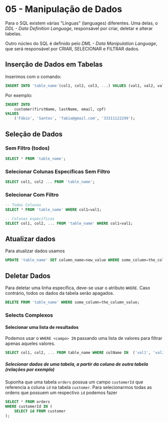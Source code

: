 # 05 - Manipulação de Dados

Para o SQL existem várias "Línguas" (languages) diferentes. Uma delas, o _DDL - Data Definition Language_, responsável por criar, deletar e alterar tabelas.

Outro núcleo do SQL é definido pelo _DML - Data Manipulation Language_, que será responsável por CRIAR, SELECIONAR e FILTRAR dados.

## Inserção de Dados em Tabelas

Inserimos com o comando:

```sql
INSERT INTO 'table_name'(col1, col2, col3, ...) VALUES (val1, val2, val3, ...);
```

Por exemplo:

```sql
INSERT INTO
    customer(firstName, lastName, email, cpf)
VALUES
    ('Fábio', 'Santos', 'fabio@gmail.com', '33311122299');
```

## Seleção de Dados

### Sem Filtro (todos)

```sql
SELECT * FROM 'table_name';
```

### Selecionar Colunas Específicas Sem Filtro

```sql
SELECT col1, col2 ... FROM 'table_name';
```

### Selecionar Com Filtro

```sql
-- Todas Colunas
SELECT * FROM 'table_name' WHERE col1=val1;

-- Colunas específicas
SELECT col1, col2, ... FROM 'table_name' WHERE col1=val1;
```

## Atualizar dados

Para atualizar dados usamos

```sql
UPDATE 'table_name' SET column_name=new_value WHERE some_column=the_column_value;
```

## Deletar Dados

Para deletar uma linha específica, deve-se usar o atributo `WHERE`. Caso contrário, todos os dados da tabela serão apagados.

```sql
DELETE FROM 'table_name' WHERE some_column=the_column_value;
```

### Selects Complexos

#### Selecionar uma lista de resultados

Podemos usar o `WHERE <campo> IN` passando uma lista de valores para filtrar apenas aqueles valores.

```sql
SELECT col1, col2, ... FROM table_name WHERE colName IN  ('val1', 'val2', 'val3', ...);
```

##### Selecionar dados de uma tabela, a partir da coluna de outra tabela (relações por exemplo)

Suponha que uma tabela `orders` possua um campo `customerId` que referencia a coluna `id` na tabela `customer`. Para selecionarmos todas as ordens que possuem um respectivo `id` podemos fazer

```sql
SELECT * FROM orders
WHERE customerId IN (
    SELECT id FROM customer
);
```
